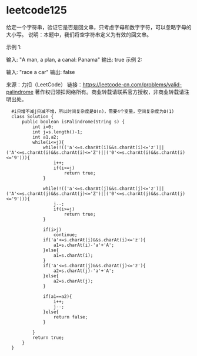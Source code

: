 # leetcode125
给定一个字符串，验证它是否是回文串，只考虑字母和数字字符，可以忽略字母的大小写。
说明：本题中，我们将空字符串定义为有效的回文串。

示例 1:

输入: "A man, a plan, a canal: Panama"
输出: true
示例 2:

输入: "race a car"
输出: false

来源：力扣（LeetCode）
链接：https://leetcode-cn.com/problems/valid-palindrome
著作权归领扣网络所有。商业转载请联系官方授权，非商业转载请注明出处。

      #i只增不减j只减不增，所以时间复杂度是O(n)，需要4个变量，空间复杂度为O(1)
      class Solution {
          public boolean isPalindrome(String s) {
              int i=0;
              int j=s.length()-1;
              int a1,a2;
              while(i<=j){
                  while(!(('a'<=s.charAt(i)&&s.charAt(i)<='z')||('A'<=s.charAt(i)&&s.charAt(i)<='Z')||('0'<=s.charAt(i)&&s.charAt(i)<='9'))){
                      i++;
                      if(i>=j)
                          return true;
                  }

                  while(!(('a'<=s.charAt(j)&&s.charAt(j)<='z')||('A'<=s.charAt(j)&&s.charAt(j)<='Z')||('0'<=s.charAt(j)&&s.charAt(j)<='9'))){
                      j--;
                      if(i>=j)
                          return true;
                  }

                  if(i>j)
                      continue;
                  if('a'<=s.charAt(i)&&s.charAt(i)<='z'){
                      a1=s.charAt(i)-'a'+'A';
                  }else{
                      a1=s.charAt(i);
                  }
                  if('a'<=s.charAt(j)&&s.charAt(j)<='z'){
                      a2=s.charAt(j)-'a'+'A';
                  }else{
                      a2=s.charAt(j);
                  }

                  if(a1==a2){
                      i++;
                      j--;
                  }else{
                      return false;
                  }

              }
              return true;
          }
      }
